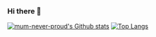### Hi there 👋

[![mum-never-proud's Github stats](https://github-readme-stats.vercel.app/api?username=mum-never-proud&show_icons=true)](https://github.com/anuraghazra/github-readme-stats) [![Top Langs](https://github-readme-stats.vercel.app/api/top-langs/?username=mum-never-proud&layout=compact&private=false)](https://github.com/anuraghazra/github-readme-stats)

